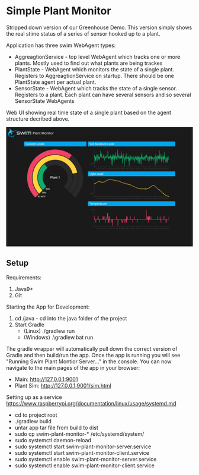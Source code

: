 # Simple Plant Monitor

Stripped down version of our Greenhouse Demo. This version simply shows the real stime status of a series of sensor hooked up to a plant. 

Application has three swim WebAgent types:
* AggreagtionService - top level WebAgent which tracks one or more plants. Mostly used to find out what plants are being trackes
* PlantState - WebAgent which monitors the state of a single plant. Registers to AggreagtionService on startup. There should be one PlantState agent per actual plant.
* SensorState - WebAgent which tracks the state of a single sensor. Registers to a plant. Each plant can have several sensors and so several SensorState WebAgents

Web UI showing real time state of a single plant based on the agent structure decribed above.

![screenshot](/ui/assets/images/ui-screenshot.png)


## Setup
Requirements:
1. Java9+
2. Git

Starting the App for Development:
1. cd /java - cd into the java folder of the project
2. Start Gradle
    * (Linux) ./gradlew run 
    * (Windows) .\gradlew.bat run

The gradle wrapper will automatically pull down the correct version of Gradle and then build/run the app. Once the app is running you will see "Running Swim Plant Montior Server..." in the console. You can now navigate to the main pages of the app in your browser:

* Main: http://127.0.0.1:9001
* Plant Sim: http://127.0.0.1:9001/sim.html



Setting up as a service 
https://www.raspberrypi.org/documentation/linux/usage/systemd.md

* cd to project root
* ./gradlew build
* untar app tar file from build to dist
* sudo cp swim-plant-monitor-* /etc/systemd/system/
* sudo systemctl daemon-reload
* sudo systemctl start swim-plant-monitor-server.service
* sudo systemctl start swim-plant-monitor-client.service
* sudo systemctl enable swim-plant-monitor-server.service
* sudo systemctl enable swim-plant-monitor-client.service
